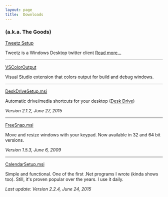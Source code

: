 ```yaml
---
layout: page  
title:  Downloads
---
```

### (a.k.a. The Goods)

[Tweetz Setup](https://github.com/mike-ward/tweetz/releases/latest)

Tweetz is a Windows Desktop twitter client [Read more...](/tweetz)

------------------------------------------------------------------------

[VSColorOutput](https://www.visualstudiogallery.msdn.microsoft.com/f4d9c2b5-d6d7-4543-a7a5-2d7ebabc2496)

Visual Studio extension that colors output for build and debug windows.

------------------------------------------------------------------------

[DeskDriveSetup.msi](https://github.com/mike-ward/DeskDrive/releases/latest)

Automatic drive/media shortcuts for your desktop ([Desk
Drive](/deskdrive))

*Version 2.1.2, June 27, 2015*

------------------------------------------------------------------------

[FreeSnap.msi](https://github.com/mike-ward/FreeSnap/releases/latest)  

Move and resize windows with your keypad. Now available in 32 and 64 bit
versions.

*Version 1.5.3, June 6, 2009*

------------------------------------------------------------------------

[CalendarSetup.msi](https://github.com/mike-ward/Calendar/releases/latest)

Simple and functional. One of the first .Net programs I wrote (kinda
shows too). Still, it's proven popular over the years. I use it daily.

*Last update: Version 2.2.4, June 24, 2015*
